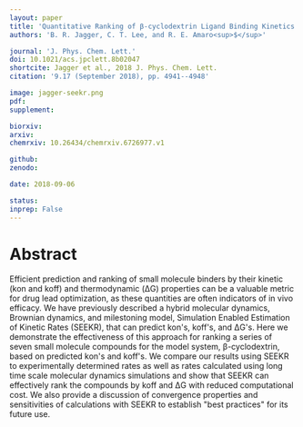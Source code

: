 ```yaml
---
layout: paper
title: 'Quantitative Ranking of β-cyclodextrin Ligand Binding Kinetics With SEEKR, a Hybrid MD/BD/Milestoning Approach'
authors: 'B. R. Jagger, C. T. Lee, and R. E. Amaro<sup>$</sup>'

journal: 'J. Phys. Chem. Lett.'
doi: 10.1021/acs.jpclett.8b02047
shortcite: Jagger et al., 2018 J. Phys. Chem. Lett.
citation: '9.17 (September 2018), pp. 4941--4948'

image: jagger-seekr.png
pdf: 
supplement: 

biorxiv: 
arxiv: 
chemrxiv: 10.26434/chemrxiv.6726977.v1

github: 
zenodo: 

date: 2018-09-06

status: 
inprep: False
---
```


# Abstract

Efficient prediction and ranking of small molecule binders by their kinetic (kon and koff) and thermodynamic (ΔG) properties can be a valuable metric for drug lead optimization, as these quantities are often indicators of in vivo efficacy. We have previously described a hybrid molecular dynamics, Brownian dynamics, and milestoning model, Simulation Enabled Estimation of Kinetic Rates (SEEKR), that can predict kon's, koff's, and ΔG's. Here we demonstrate the effectiveness of this approach for ranking a series of seven small molecule compounds for the model system, β-cyclodextrin, based on predicted kon's and koff's. We compare our results using SEEKR to experimentally determined rates as well as rates calculated using long time scale molecular dynamics simulations and show that SEEKR can effectively rank the compounds by koff and ΔG with reduced computational cost. We also provide a discussion of convergence properties and sensitivities of calculations with SEEKR to establish "best practices" for its future use.
